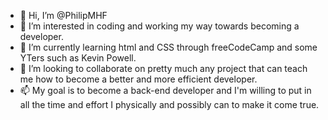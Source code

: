 - 👋 Hi, I’m @PhilipMHF
- 👀 I’m interested in coding and working my way towards becoming a developer.
- 🌱 I’m currently learning html and CSS through freeCodeCamp and some YTers such as Kevin Powell.
- 💞️ I’m looking to collaborate on pretty much any project that can teach me how to become a better and more efficient developer.
- 📫 My goal is to become a back-end developer and I'm willing to put in all the time and effort I physically and possibly can to make it come true.
  <!---
  PhilipMHF/PhilipMHF is a ✨ special ✨ repository because its `README.md` (this file) appears on your GitHub profile.
  You can click the Preview link to take a look at your changes.
  --->
